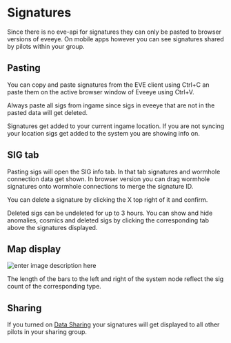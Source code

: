 # Signatures
Since there is no eve-api for signatures they can only be pasted to browser versions of eveeye. On mobile apps however you can see signatures shared by pilots within your group.

## Pasting
You can copy and paste signatures from the EVE client using Ctrl+C an paste them on the active browser window of Eveeye using Ctrl+V.

Always paste all sigs from ingame since sigs in eveeye that are not in the pasted data will get deleted.

Signatures get added to your current ingame location.
If you are not syncing your location sigs get added to the system you are showing info on. 

## SIG tab
Pasting sigs will open the SIG info tab. In that tab signatures and wormhole connection data get shown. In browser version you can drag wormhole signatures onto wormhole connections to merge the signature ID.
               
You can delete a signature by clicking the X top right of it and confirm.

Deleted sigs can be undeleted for up to 3 hours.
You can show and hide anomalies, cosmics and deleted sigs by clicking the corresponding tab above the signatures displayed.                

## Map display
![enter image description here](https://raw.githubusercontent.com/Risingson/eedocs/master/docs/images/shapes/shapes_09.png)               
               
The length of the bars to the left and right of the system node reflect the sig count of the corresponding type.

## Sharing
If you turned on [Data Sharing](https://eedocs.readthedocs.io/en/latest/sharing/data-sharing/) your signatures will get displayed to all other pilots in your sharing group.


<!--stackedit_data:
eyJoaXN0b3J5IjpbLTQ1MDU1NjE0LDM4ODE4MTQ3MiwtMTQ1OT
E0NDYyMF19
-->